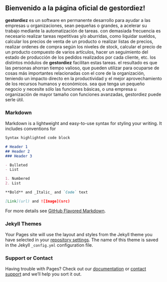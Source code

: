 ## Bienvenido a la página oficial de gestordiez!

**gestordiez** es un software en permanente desarrollo para ayudar a las empresas u organizaciones, sean pequeñas o grandes, a acelerar su trabajo mediante la automatización de tareas. con demasiada frecuencia es necesario realizar tareas repetitivas y/o aburridas, como liquidar sueldos, calcular los precios de venta de un producto o realizar listas de precios, realizar ordenes de compra según los niveles de stock, calcular el precio de un producto compuesto de varios artículos, hacer un seguimiento del estado de producción de los pedidos realizados por cada cliente, etc. los distintos módulos de **gestordiez** facilitan estas tareas. el resultado es que las personas ahorran tiempo valioso, que pueden utilizar para ocuparse de cosas más importantes relacionadas con el core de la organización, teniendo un impacto directo en la productividad y el mejor aprovechamiento de los recursos humanos y económicos. sea que tenga un pequeño negocio y necesite sólo las funciones básicas, o una empresa u organización de mayor tamaño con funciones avanzadas, gestordiez puede serle útil.

### Markdown

Markdown is a lightweight and easy-to-use syntax for styling your writing. It includes conventions for

```markdown
Syntax highlighted code block

# Header 1
## Header 2
### Header 3

- Bulleted
- List

1. Numbered
2. List

**Bold** and _Italic_ and `Code` text

[Link](url) and ![Image](src)
```

For more details see [GitHub Flavored Markdown](https://guides.github.com/features/mastering-markdown/).

### Jekyll Themes

Your Pages site will use the layout and styles from the Jekyll theme you have selected in your [repository settings](https://github.com/nkne/gestordiez/settings). The name of this theme is saved in the Jekyll `_config.yml` configuration file.

### Support or Contact

Having trouble with Pages? Check out our [documentation](https://help.github.com/categories/github-pages-basics/) or [contact support](https://github.com/contact) and we’ll help you sort it out.
